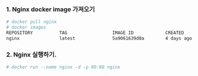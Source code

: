 
### 1. Nginx docker image 가져오기 

```sh
# docker pull nginx
# docker images
REPOSITORY          TAG                 IMAGE ID            CREATED             SIZE
nginx               latest              5a9061639d0a        4 days ago          126MB
```



### 2. Nginx 실행하기.

```sh
# docker run --name nginx -d -p 80:80 nginx
```
